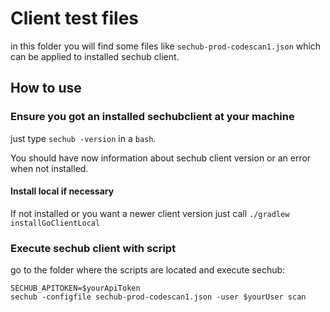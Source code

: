 <!-- SPDX-License-Identifier: MIT --->
# Client test files
in this folder you will find some files like `sechub-prod-codescan1.json` which can be applied to installed sechub client.

## How to use
### Ensure you got an installed sechubclient at your machine
just type `sechub -version` in a `bash`.

You should have now information about sechub client version or an error when not installed.

#### Install local if necessary
If not installed or you want a newer client version just call `./gradlew installGoClientLocal`

### Execute sechub client with script
go to the folder where the scripts are located and execute sechub:
```
SECHUB_APITOKEN=$yourApiToken
sechub -configfile sechub-prod-codescan1.json -user $yourUser scan
```
